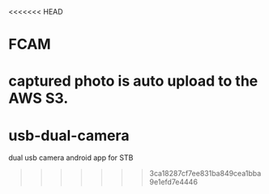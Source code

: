 <<<<<<< HEAD
# FCAM


captured photo is auto upload to the AWS S3.
=======
# usb-dual-camera
dual usb camera android app for STB
>>>>>>> 3ca18287cf7ee831ba849cea1bba9e1efd7e4446
